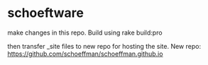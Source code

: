 schoeftware
===========

make changes in this repo. Build using rake build:pro

then transfer _site files to new repo for hosting the site. 
New repo: https://github.com/schoeffman/schoeffman.github.io
